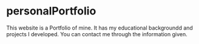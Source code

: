 # personalPortfolio

This website is a Portfolio of mine.
It has my educational backgroundd and projects I developed.
You can contact me through the information given.

